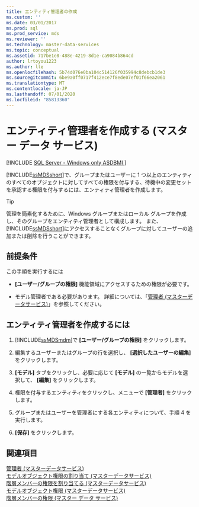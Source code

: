 ```yaml
---
title: エンティティ管理者の作成
ms.custom: ''
ms.date: 03/01/2017
ms.prod: sql
ms.prod_service: mds
ms.reviewer: ''
ms.technology: master-data-services
ms.topic: conceptual
ms.assetid: 717be1e8-488e-4219-8d1e-ca9084b864cd
author: lrtoyou1223
ms.author: lle
ms.openlocfilehash: 5b74d076e0ba104c514126f035994c8debcb1de3
ms.sourcegitcommit: 6be9a0ff0717f412ece7f8ede07ef01f66ea2061
ms.translationtype: MT
ms.contentlocale: ja-JP
ms.lasthandoff: 07/01/2020
ms.locfileid: "85813360"
---
```

# <a name="create-an-entity-administrator-master-data-services"></a>エンティティ管理者を作成する (マスター データ サービス)

[!INCLUDE [SQL Server - Windows only ASDBMI  ](../includes/applies-to-version/sql-windows-only-asdbmi.md)]

  [!INCLUDE[ssMDSshort](../includes/ssmdsshort-md.md)]で、グループまたはユーザーに 1 つ以上のエンティティのすべてのオブジェクトに対してすべての権限を付与する、待機中の変更セットを承認する権限を付与するには、エンティティ管理者を作成します。  
  
> [!TIP]  
>  管理を簡素化するために、Windows グループまたはローカル グループを作成し、そのグループをエンティティ管理者として構成します。 また、 [!INCLUDE[ssMDSshort](../includes/ssmdsshort-md.md)]にアクセスすることなくグループに対してユーザーの追加または削除を行うことができます。  
  
## <a name="prerequisites"></a>前提条件  
 この手順を実行するには  
  
-   **[ユーザー/グループの権限]** 機能領域にアクセスするための権限が必要です。  
  
-   モデル管理者である必要があります。 詳細については、「[管理者 &#40;マスターデータサービス&#41;](../master-data-services/administrators-master-data-services.md)」を参照してください。  
  
## <a name="to-create-an-entity-administrator"></a>エンティティ管理者を作成するには  
  
1.  [!INCLUDE[ssMDSmdm](../includes/ssmdsmdm-md.md)]で **[ユーザー/グループの権限]** をクリックします。  
  
2.  編集するユーザーまたはグループの行を選択し、 **[選択したユーザーの編集]** をクリックします。  
  
3.  **[モデル]** タブをクリックし、必要に応じて **[モデル]** の一覧からモデルを選択して、 **[編集]** をクリックします。  
  
4.  権限を付与するエンティティをクリックし、メニューで **[管理者]** をクリックします。  
  
5.  グループまたはユーザーを管理者にする各エンティティについて、手順 4 を実行します。  
  
6.  **[保存]** をクリックします。  
  
## <a name="see-also"></a>関連項目  
 [管理者 &#40;マスターデータサービス&#41;](../master-data-services/administrators-master-data-services.md)   
 [モデルオブジェクト権限の割り当て &#40;マスターデータサービス&#41;](../master-data-services/assign-model-object-permissions-master-data-services.md)   
 [階層メンバーの権限を割り当てる &#40;マスターデータサービス&#41;](../master-data-services/assign-hierarchy-member-permissions-master-data-services.md)   
 [モデルオブジェクト権限 &#40;マスターデータサービス&#41;](../master-data-services/model-object-permissions-master-data-services.md)   
 [階層メンバーの権限 (マスター データ サービス)](../master-data-services/hierarchy-member-permissions-master-data-services.md)  
  
  
